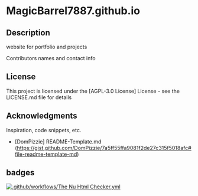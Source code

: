 # MagicBarrel7887.github.io

## Description
website for portfolio and projects

<!-- ## Help  -->

<!--Any advise for common problems or issues.-->
<!--```-->
<!--command to run if program contains helper info-->
<!--```-->

 
 <!-- ## Authors  -->

Contributors names and contact info



<!-- ## Version History  -->



## License

This project is licensed under the [AGPL-3.0 License] License - see the LICENSE.md file for details

## Acknowledgments

Inspiration, code snippets, etc.
* [DomPizzie] README-Template.md (https://gist.github.com/DomPizzie/7a5ff55ffa9081f2de27c315f5018afc#file-readme-template-md)


## badges

[![.github/workflows/The Nu Html Checker.yml](https://github.com/MagicBarrel7887/MagicBarrel7887.github.io/actions/workflows/The%20Nu%20Html%20Checker.yml/badge.svg)](https://github.com/MagicBarrel7887/MagicBarrel7887.github.io/actions/workflows/The%20Nu%20Html%20Checker.yml)

